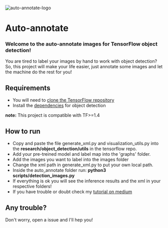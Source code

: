 ![auto-annotate-logo](https://raw.githubusercontent.com/Lucs1590/auto_annotate/master/images/logo.png)
# Auto-annotate
### Welcome to the auto-annotate images for TensorFlow object detection!

You are tired to label your images by hand to work with object detection? So, this project will make your life easier, just annotate some images and let the machine do the rest for you!

## Requirements
- You will need to [clone the TensorFlow repository](https://github.com/tensorflow/models)
- Install the [dependencies](https://tensorflow-object-detection-api-tutorial.readthedocs.io/en/tensorflow-1.14/install.html) for object detection

**note:** This project is compatible with TF>=1.4
## How to run
- Copy and paste the file generate_xml.py and visualization_utils.py into the **research/object_detection/utils** in the tensorflow repo.
- Add your pre-treined model and label map into the 'graphs' folder.
- Add the images you want to label into the images folder
- Change the xml path in generate_xml.py to put your own local path.
- Inside the auto_annotate folder run: **python3 scripts/detection_images.py**
- If everything is ok you will see the inference results and the xml in your respective folders!
- If you have trouble or doubt check my [tutorial on medium](https://medium.com/@alvaroleandrocavalcante/auto-annotate-images-for-tensorflow-object-detection-19b59f31c4d9?sk=0a189a8af4874462c1977c6f6738d759)

## Any trouble?
Don't worry, open a issue and I'll hep you!
